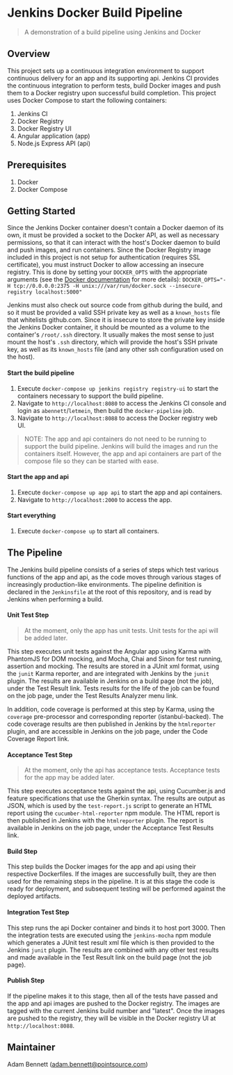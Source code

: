 # Jenkins Docker Build Pipeline
> A demonstration of a build pipeline using Jenkins and Docker

## Overview
This project sets up a continuous integration environment to support continuous delivery for an app and its supporting api. Jenkins CI provides the continuous integration to perform tests, build Docker images and push them to a Docker registry upon successful build completion. This project uses Docker Compose to start the following containers:
1. Jenkins CI
1. Docker Registry
1. Docker Registry UI
1. Angular application (app)
1. Node.js Express API (api)

## Prerequisites
1. Docker
1. Docker Compose

## Getting Started
Since the Jenkins Docker container doesn't contain a Docker daemon of its own, it must be provided a socket to the Docker API, as well as necessary permissions, so that it can interact with the host's Docker daemon to build and push images, and run containers. Since the Docker Registry image included in this project is not setup for authentication (requires SSL certificate), you must instruct Docker to allow accessing an insecure registry. This is done by setting your `DOCKER_OPTS` with the appropriate arguments (see the [Docker documentation](https://docs.docker.com/engine/admin/#configuring-docker) for more details):
`DOCKER_OPTS="-H tcp://0.0.0.0:2375 -H unix:///var/run/docker.sock --insecure-registry localhost:5000"`

Jenkins must also check out source code from github during the build, and so it must be provided a valid SSH private key as well as a `known_hosts` file that whitelists github.com. Since it is insecure to store the private key inside the Jenkins Docker container, it should be mounted as a volume to the container's `/root/.ssh` directory. It usually makes the most sense to just mount the host's `.ssh` directory, which will provide the host's SSH private key, as well as its `known_hosts` file (and any other ssh configuration used on the host).

#### Start the build pipeline
1. Execute `docker-compose up jenkins registry registry-ui` to start the containers necessary to support the build pipeline.
1. Navigate to `http://localhost:8080` to access the Jenkins CI console and login as `abennett`/`letmein`, then build the `docker-pipeline` job.
1. Navigate to `http://localhost:8088` to access the Docker registry web UI.
> NOTE: The app and api containers do not need to be running to support the build pipeline. Jenkins will build the images and run the containers itself. However, the app and api containers are part of the compose file so they can be started with ease.

#### Start the app and api
1. Execute `docker-compose up app api` to start the app and api containers.
1. Navigate to `http://localhost:2000` to access the app.

#### Start everything
1. Execute `docker-compose up` to start all containers.

## The Pipeline
The Jenkins build pipeline consists of a series of steps which test various functions of the app and api, as the code moves through various stages of increasingly production-like environments. The pipeline definition is declared in the `Jenkinsfile` at the root of this repository, and is read by Jenkins when performing a build.

#### Unit Test Step
> At the moment, only the app has unit tests. Unit tests for the api will be added later.

This step executes unit tests against the Angular app using Karma with PhantomJS for DOM mocking, and Mocha, Chai and Sinon for test running, assertion and mocking. The results are stored in a JUnit xml format, using the `junit` Karma reporter, and are integrated with Jenkins by the `junit` plugin. The results are available in Jenkins on a build page (not the job), under the Test Result link. Tests results for the life of the job can be found on the job page, under the Test Results Analyzer menu link.

In addition, code coverage is performed at this step by Karma, using the `coverage` pre-processor and corresponding reporter (istanbul-backed). The code coverage results are then published in Jenkins by the `htmlreporter` plugin, and are accessible in Jenkins on the job page, under the Code Coverage Report link.

#### Acceptance Test Step
> At the moment, only the api has acceptance tests. Acceptance tests for the app may be added later.

This step executes acceptance tests against the api, using Cucumber.js and feature specifications that use the Gherkin syntax. The results are output as JSON, which is used by the `test-report.js` script to generate an HTML report using the `cucumber-html-reporter` npm module. The HTML report is then published in Jenkins with the `htmlreporter` plugin. The report is available in Jenkins on the job page, under the Acceptance Test Results link.

#### Build Step
This step builds the Docker images for the app and api using their respective Dockerfiles. If the images are successfully built, they are then used for the remaining steps in the pipeline. It is at this stage the code is ready for deployment, and subsequent testing will be performed against the deployed artifacts.

#### Integration Test Step
This step runs the api Docker container and binds it to host port 3000. Then the integration tests are executed using the `jenkins-mocha` npm module which generates a JUnit test result xml file which is then provided to the Jenkins `junit` plugin. The results are combined with any other test results and made available in the Test Result link on the build page (not the job page).

#### Publish Step
If the pipeline makes it to this stage, then all of the tests have passed and the app and api images are pushed to the Docker registry. The images are tagged with the current Jenkins build number and "latest". Once the images are pushed to the registry, they will be visible in the Docker registry UI at `http://localhost:8088`.

## Maintainer
Adam Bennett (adam.bennett@pointsource.com)
